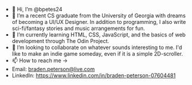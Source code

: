 - 👋 Hi, I’m @bpetes24
- 👀 I’m a recent CS graduate from the University of Georgia with dreams of becoming a UI/UX Designer.
  In addition to programming, I also write sci-fi/fantasy stories and music arrangements for fun.
- 🌱 I’m currently learning HTML, CSS, JavaScript, and the basics of web development through The Odin Project.
- 💞️ I’m looking to collaborate on whatever sounds interesting to me. I'd like to make an indie game someday, even if it is a simple 2D-scroller.
- 📫 How to reach me ->
- Email: braden.peterson@live.com
- LinkedIn: https://www.linkedin.com/in/braden-peterson-07604481
